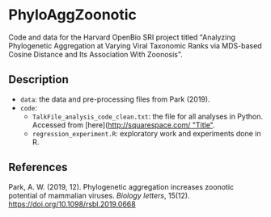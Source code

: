 # PhyloAggZoonotic
Code and data for the Harvard OpenBio SRI project titled "Analyzing Phylogenetic Aggregation at Varying Viral Taxonomic Ranks via MDS-based Cosine Distance and Its Association With Zoonosis".

## Description
* ```data```: the data and pre-processing files from Park (2019).
* ```code```:
  * ```TalkFile_analysis_code_clean.txt```: the file for all analyses in Python. Accessed from [here]([http://squarespace.com/ "Title"](https://figshare.com/articles/software/code_and_publicly_available_data_to_reproduce_resultscode_to_reproduce_results/9783785?backTo=/collections/Code_to_support_Phylogenetic_aggregation_increases_zoonotic_potential_of_mammalian_viruses_/4658018).
  * ```regression_experiment.R```: exploratory work and experiments done in R.

## References
Park, A. W. (2019, 12). Phylogenetic aggregation increases zoonotic potential of mammalian viruses. *Biology letters*, 15(12). https://doi.org/10.1098/rsbl.2019.0668
